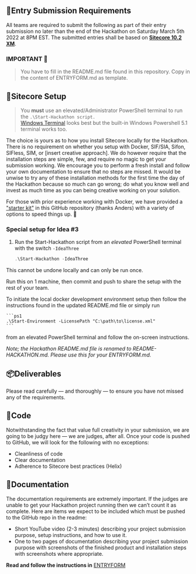## 📜Entry Submission Requirements 
All teams are required to submit the following as part of their entry submission no later than the end of the Hackathon on Saturday March 5th 2022 at 8PM EST. The submitted entries shall be based on [**Sitecore 10.2 XM**](https://dev.sitecore.net/Downloads/Sitecore_Experience_Platform/102/Sitecore_Experience_Platform_102.aspx).

### IMPORTANT  👀
> You have to fill in the README.md file found in this repository. Copy in the content of 
> ENTRYFORM.md as template.

## 🔧Sitecore Setup

   > You **must** use an elevated/Administrator PowerShell terminal to run the `.\Start-Hackathon script.`  
   > [Windows Terminal](https://github.com/microsoft/terminal/releases) looks best but the built-in Windows Powershell 5.1 terminal works too.

The choice is yours as to how you install Sitecore locally for the Hackathon. There is no requirement on whether you setup with Docker, SIF/SIA, Sifon, SIFless, SIM, or [insert creative approach]. We do however require that the installation steps are simple, few, and require no magic to get your submission working. We encourage you to perform a fresh install and follow your own documentation to ensure that no steps are missed. It would be unwise to try any of these installation methods for the first time the day of the Hackathon because so much can go wrong; do what you know well and invest as much time as you can being creative working on your solution.

For those with prior experience working with Docker, we have provided a ["starter kit"](STARTERKIT_INSTRUCTIONS.md) in this GitHub repository (thanks Anders) with a variety of options to speed things up. 🚀 

### Special setup for Idea #3

1. Run the Start-Hackathon script from an _elevated_ PowerShell terminal with the switch `-IdeaThree`

    ```ps1
    .\Start-Hackathon -IdeaThree
    ```

This cannot be undone locally and can only be run once.

Run this on 1 machine, then commit and push to share the setup with the rest of your team.

To initiate the local docker development environment setup then follow the instructions found in the updated README.md file or simply run 

    ```ps1
    .\Start-Environment -LicensePath "C:\path\to\license.xml"
    ```

from an elevated PowerShell terminal and follow the on-screen instructions.

_Note; the Hackathon README.md file is renamed to README-HACKATHON.md. Please use this for your ENTRYFORM.md._

## 📦Deliverables
Please read carefully — and thoroughly — to ensure you have not missed any of the requirements.

## 🍝Code
Notwithstanding the fact that value full creativity in your submission, we are going to be judgy here — we are judges, after all. Once your code is pushed to GitHub, we will look for the following with no exceptions:
- Cleanliness of code
- Clear documentation
- Adherence to Sitecore best practices (Helix)

## 📼Documentation
The documentation requirements are extremely important. If the judges are unable to get your Hackathon project running then we can’t count it as complete. Here are items we expect to be included which must be pushed to the GitHub repo in the readme:
- Short YouTube video (2-3 minutes) describing your project submission purpose, setup instructions, and how to use it.
- One to two pages of documentation describing your project submission purpose with screenshots of the finished product and installation steps with screenshots where appropriate.

__Read and follow the instructions in__ [ENTRYFORM](ENTRYFORM.md)